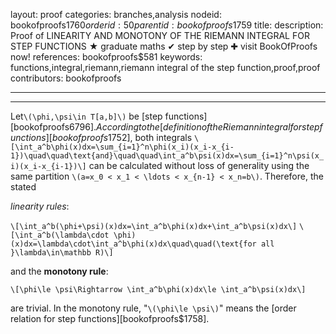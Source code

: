 layout: proof
categories: branches,analysis
nodeid: bookofproofs$1760
orderid: 50
parentid: bookofproofs$1759
title: 
description:  Proof of LINEARITY AND MONOTONY OF THE RIEMANN INTEGRAL FOR STEP FUNCTIONS &#9733; graduate maths &#10004; step by step &#10010; visit BookOfProofs now!
references: bookofproofs$581
keywords: functions,integral,riemann,riemann integral of the step function,proof,proof
contributors: bookofproofs

---


---

Let`\(\phi,\psi\in T[a,b]\)` be [step functions][bookofproofs$6796]. According to the [definition of the Riemann integral for step functions][bookofproofs$1752], both integrals
`\[\int_a^b\phi(x)dx=\sum_{i=1}^n\phi(x_i)(x_i-x_{i-1})\quad\quad\text{and}\quad\quad\int_a^b\psi(x)dx=\sum_{i=1}^n\psi(x_i)(x_i-x_{i-1})\]`
can be calculated without loss of generality using the same partition `\(a=x_0 < x_1 < \ldots < x_{n-1} < x_n=b\)`. Therefore, the stated 

*linearity rules*:

`\[\int_a^b(\phi+\psi)(x)dx=\int_a^b\phi(x)dx+\int_a^b\psi(x)dx\]`
`\[\int_a^b(\lambda\cdot \phi)(x)dx=\lambda\cdot\int_a^b\phi(x)dx\quad\quad(\text{for all }\lambda\in\mathbb R)\]`

and the **monotony rule**:

`\[\phi\le \psi\Rightarrow \int_a^b\phi(x)dx\le \int_a^b\psi(x)dx\]`

are trivial. In the monotony rule, "`\(\phi\le \psi\)`" means the [order relation for step functions][bookofproofs$1758].